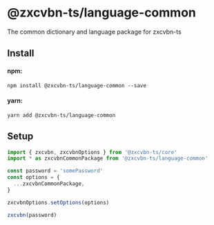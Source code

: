# @zxcvbn-ts/language-common

The common dictionary and language package for zxcvbn-ts

## Install

#### npm:

`npm install @zxcvbn-ts/language-common --save`

#### yarn:

`yarn add @zxcvbn-ts/language-common`

## Setup

```js
import { zxcvbn, zxcvbnOptions } from '@zxcvbn-ts/core'
import * as zxcvbnCommonPackage from '@zxcvbn-ts/language-common'

const password = 'somePassword'
const options = {
  ...zxcvbnCommonPackage,
}

zxcvbnOptions.setOptions(options)

zxcvbn(password)
```

